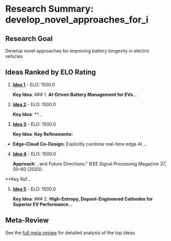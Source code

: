 # Research Summary: develop_novel_approaches_for_i

## Research Goal

Develop novel approaches for improving battery longevity in electric vehicles

## Ideas Ranked by ELO Rating

1. **[Idea 1](idea_1_final.md)** - ELO: 1500.0

   **Key Idea**: ### 1. **AI-Driven Battery Management for EVs**...

2. **[Idea 2](idea_2_final.md)** - ELO: 1500.0

   **Key Idea**: **...

3. **[Idea 3](idea_3_final.md)** - ELO: 1500.0

   **Key Idea**: **Key Refinements:**
- **Edge-Cloud Co-Design:** Explicitly combine real-time edge AI ...

4. **[Idea 4](idea_4_final.md)** - ELO: 1500.0

   **Approach**: , and Future Directions." IEEE Signal Processing Magazine 37, 50–60 (2020).

**Key Ref...

5. **[Idea 5](idea_5_final.md)** - ELO: 1500.0

   **Key Idea**: ### 2. **High-Entropy, Dopant-Engineered Cathodes for Superior EV Performance**...


## Meta-Review

See the [full meta-review](meta_review.md) for detailed analysis of the top ideas.
